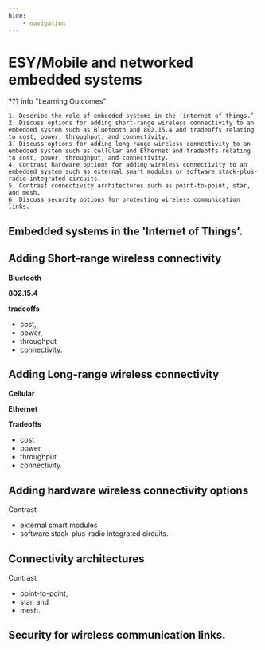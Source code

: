 ```yaml
---
hide:
    - navigation
---
```

# ESY/Mobile and networked embedded systems

??? info "Learning Outcomes"

    1. Describe the role of embedded systems in the ‘internet of things.’
    2. Discuss options for adding short-range wireless connectivity to an embedded system such as Bluetooth and 802.15.4 and tradeoffs relating to cost, power, throughput, and connectivity.
    3. Discuss options for adding long-range wireless connectivity to an embedded system such as cellular and Ethernet and tradeoffs relating to cost, power, throughput, and connectivity.
    4. Contrast hardware options for adding wireless connectivity to an embedded system such as external smart modules or software stack-plus-radio integrated circuits.
    5. Contrast connectivity architectures such as point-to-point, star, and mesh.
    6. Discuss security options for protecting wireless communication links.

## Embedded systems in the 'Internet of Things'.

## Adding Short-range wireless connectivity

**Bluetooth** 

**802.15.4**

**tradeoffs** 

- cost, 
- power, 
- throughput
- connectivity.

## Adding Long-range wireless connectivity 

**Cellular**

**Ethernet**

**Tradeoffs**

- cost
- power
- throughput
- connectivity.

## Adding hardware wireless connectivity options

Contrast

- external smart modules 
- software stack-plus-radio integrated circuits.

## Connectivity architectures

Contrast

- point-to-point, 
- star, and 
- mesh.

## Security for wireless communication links.